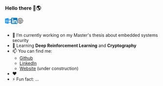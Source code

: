 ### Hello there 👋🌎

<a href="mailto:luisjrsm@hotmail.com">
  <img align="left" alt="Luis email" width="20px" src="https://raw.githubusercontent.com/FallenFoil/FallenFoil/master/assets/hotmail.svg" />
</a>
<a href="https://www.linkedin.com/in/lu%C3%ADs-macedo-29315218b/">
  <img align="left" alt="Luis LinkedIn" width="20px" src="https://raw.githubusercontent.com/FallenFoil/FallenFoil/master/assets/linkedin.svg" />
</a>
<a href="https://fallenfoil.github.io/">
  <img align="left" alt="Luis Website" width="20px" src="https://raw.githubusercontent.com/FallenFoil/FallenFoil/master/assets/website.svg" />
</a>

<br />
<br />

- 🔭 I’m currently working on my Master's thesis about embedded systems security
- 🌱 Learning **Deep Reinforcement Learning** and **Cryptography**
- 📫 You can find me:
  - [Github](https://www.github.com/FallenFoil/)
  - [LinkedIn](https://www.linkedin.com/in/lu%C3%ADs-macedo-29315218b/)
  - [Website](https://fallenfoil.github.io/) (under construction)
- ❤️ 
- ⚡ Fun fact: ...
